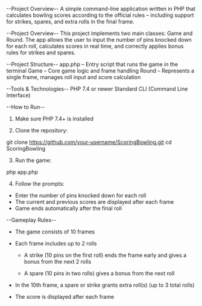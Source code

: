 --Project Overview--
A simple command-line application written in PHP that calculates bowling scores according to the official rules – including support for strikes, spares, and extra rolls in the final frame.

--Project Overview--
This project implements two main classes: Game and Round. The app allows the user to input the number of pins knocked down for each roll, calculates scores in real time, and correctly applies bonus rules for strikes and spares.

--Project Structure--
app.php – Entry script that runs the game in the terminal
Game – Core game logic and frame handling
Round – Represents a single frame, manages roll input and score calculation

--Tools & Technologies--
PHP 7.4 or newer
Standard CLI (Command Line Interface)

--How to Run--
1. Make sure PHP 7.4+ is installed

2. Clone the repository:

git clone https://github.com/your-username/ScoringBowling.git
cd ScoringBowling

3. Run the game:

php app.php

4. Follow the prompts:

- Enter the number of pins knocked down for each roll
- The current and previous scores are displayed after each frame
- Game ends automatically after the final roll

--Gameplay Rules--
- The game consists of 10 frames

- Each frame includes up to 2 rolls

    - A strike (10 pins on the first roll) ends the frame early and gives a bonus from the next 2 rolls

    - A spare (10 pins in two rolls) gives a bonus from the next roll

- In the 10th frame, a spare or strike grants extra roll(s) (up to 3 total rolls)

- The score is displayed after each frame